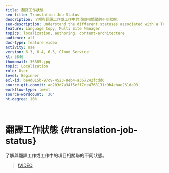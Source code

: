 ```yaml
---
title: 翻譯工作狀態
seo-title: Translation Job Status
description: 了解與翻譯工作或工作中的項目相關聯的不同狀態。
seo-description: Understand the different statuses associated with a Translation Job or an item in the job.
feature: Language Copy, Multi Site Manager
topics: localization, authoring, content-architecture
audience: all
doc-type: feature video
activity: use
version: 6.3, 6.4, 6.5, Cloud Service
kt: 5846
thumbnail: 36685.jpg
topic: Localization
role: User
level: Beginner
exl-id: be4d015b-97c9-4523-8eb4-a367242fcdd6
source-git-commit: ad203d7a34f5eff7de4768131c9b4ebae261da93
workflow-type: tm+mt
source-wordcount: '36'
ht-degree: 16%

---
```


# 翻譯工作狀態 {#translation-job-status}

了解與翻譯工作或工作中的項目相關聯的不同狀態。

>[!VIDEO](https://video.tv.adobe.com/v/36685?quality=12&learn=on)
